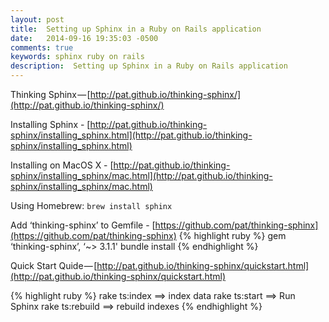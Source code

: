 ```yaml
---
layout: post
title:  Setting up Sphinx in a Ruby on Rails application
date:   2014-09-16 19:35:03 -0500
comments: true
keywords: sphinx ruby on rails
description:  Setting up Sphinx in a Ruby on Rails application
---
```


Thinking Sphinx — [http://pat.github.io/thinking-sphinx/](http://pat.github.io/thinking-sphinx/)

Installing Sphinx -  [http://pat.github.io/thinking-sphinx/installing_sphinx.html](http://pat.github.io/thinking-sphinx/installing_sphinx.html)

Installing on MacOS X - [http://pat.github.io/thinking-sphinx/installing_sphinx/mac.html](http://pat.github.io/thinking-sphinx/installing_sphinx/mac.html)

Using Homebrew: `brew install sphinx`

Add ‘thinking-sphinx’ to Gemfile - [https://github.com/pat/thinking-sphinx](https://github.com/pat/thinking-sphinx)
{% highlight ruby %}
gem ‘thinking-sphinx’, ‘~> 3.1.1'
bundle install
{% endhighlight %}

Quick Start Quide — [http://pat.github.io/thinking-sphinx/quickstart.html](http://pat.github.io/thinking-sphinx/quickstart.html)

{% highlight ruby %}
rake ts:index ==> index data
rake ts:start ==> Run Sphinx
rake ts:rebuild ==> rebuild indexes
{% endhighlight %}
